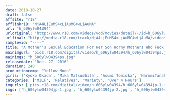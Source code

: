 ```yaml
---
date: 2018-10-27
draft: false
affsite: "r18"
afflinkr18: "NjA4LjEuMS4xLjAuMC4wLjAuMA"
url: "h_606ylw04394"
urloriginal: "http://www.r18.com/videos/vod/movies/detail/-/id=h_606ylw04394"
urlfinal: "http://media.r18.com/track/NjA4LjEuMS4xLjAuMC4wLjAuMA/videos/vod/movies/detail/-/id=h_606ylw04394"
samplevid: "----"
title: "A Mother's Sexual Education For Her Son Horny Mothers Who Fuck Their Sons And Call It Education"
mainimgurl: "pics.r18.com/digital/video/h_606ylw04394/h_606ylw04394ps.jpg"
mainimgs: "h_606ylw04394ps.jpg"
releasedate: "Dec. 27, 2016"
duration: 240
productioncomp: "Yellow Moon"
girls: ['Kyoko Okada', 'Mika Matsushita', 'Asumi Tomioka', 'NarumiTanaka']
categories: ['MILF', 'Relatives', 'Variety', 'Over 4 Hours']
imgurls: ['pics.r18.com/digital/video/h_606ylw04394/h_606ylw04394jp-1.jpg', 'pics.r18.com/digital/video/h_606ylw04394/h_606ylw04394jp-2.jpg', 'pics.r18.com/digital/video/h_606ylw04394/h_606ylw04394jp-3.jpg', 'pics.r18.com/digital/video/h_606ylw04394/h_606ylw04394jp-4.jpg', 'pics.r18.com/digital/video/h_606ylw04394/h_606ylw04394jp-5.jpg', 'pics.r18.com/digital/video/h_606ylw04394/h_606ylw04394jp-6.jpg', 'pics.r18.com/digital/video/h_606ylw04394/h_606ylw04394jp-7.jpg', 'pics.r18.com/digital/video/h_606ylw04394/h_606ylw04394jp-8.jpg', 'pics.r18.com/digital/video/h_606ylw04394/h_606ylw04394jp-9.jpg', 'pics.r18.com/digital/video/h_606ylw04394/h_606ylw04394jp-10.jpg', 'pics.r18.com/digital/video/h_606ylw04394/h_606ylw04394jp-11.jpg', 'pics.r18.com/digital/video/h_606ylw04394/h_606ylw04394jp-12.jpg', 'pics.r18.com/digital/video/h_606ylw04394/h_606ylw04394jp-13.jpg', 'pics.r18.com/digital/video/h_606ylw04394/h_606ylw04394jp-14.jpg', 'pics.r18.com/digital/video/h_606ylw04394/h_606ylw04394jp-15.jpg', 'pics.r18.com/digital/video/h_606ylw04394/h_606ylw04394jp-16.jpg', 'pics.r18.com/digital/video/h_606ylw04394/h_606ylw04394jp-17.jpg', 'pics.r18.com/digital/video/h_606ylw04394/h_606ylw04394jp-18.jpg', 'pics.r18.com/digital/video/h_606ylw04394/h_606ylw04394jp-19.jpg', 'pics.r18.com/digital/video/h_606ylw04394/h_606ylw04394jp-20.jpg']
imgs: ['h_606ylw04394jp-1.jpg', 'h_606ylw04394jp-2.jpg', 'h_606ylw04394jp-3.jpg', 'h_606ylw04394jp-4.jpg', 'h_606ylw04394jp-5.jpg', 'h_606ylw04394jp-6.jpg', 'h_606ylw04394jp-7.jpg', 'h_606ylw04394jp-8.jpg', 'h_606ylw04394jp-9.jpg', 'h_606ylw04394jp-10.jpg', 'h_606ylw04394jp-11.jpg', 'h_606ylw04394jp-12.jpg', 'h_606ylw04394jp-13.jpg', 'h_606ylw04394jp-14.jpg', 'h_606ylw04394jp-15.jpg', 'h_606ylw04394jp-16.jpg', 'h_606ylw04394jp-17.jpg', 'h_606ylw04394jp-18.jpg', 'h_606ylw04394jp-19.jpg', 'h_606ylw04394jp-20.jpg']
---
```

